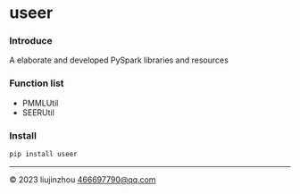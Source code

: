 # useer

### Introduce
A elaborate and developed PySpark libraries and resources

### Function list

- PMMLUtil
- SEERUtil


### Install
```bash
pip install useer
```

---
&copy; 2023 liujinzhou <466697790@qq.com>